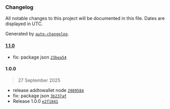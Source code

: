 ### Changelog

All notable changes to this project will be documented in this file. Dates are displayed in UTC.

Generated by [`auto-changelog`](https://github.com/CookPete/auto-changelog).

#### [1.1.0](https://github.com/add-To-Wallet/addtowallet-node/compare/1.0.0...1.1.0)

- fix: package json [`23bea54`](https://github.com/add-To-Wallet/addtowallet-node/commit/23bea544c658dcb7f2f30c400bf1f47a5a67d640)

#### 1.0.0

> 27 September 2025

- release addtowallet node [`2989584`](https://github.com/add-To-Wallet/addtowallet-node/commit/2989584135c260ec9892b079bbe25f3c1fb42571)
- fix: package json [`3b237af`](https://github.com/add-To-Wallet/addtowallet-node/commit/3b237afcf5e7295fcb6d46c9259016f2f2d88a43)
- Release 1.0.0 [`e2f1841`](https://github.com/add-To-Wallet/addtowallet-node/commit/e2f184159d135847dbc564dcba2cfe9d5d540c0c)

